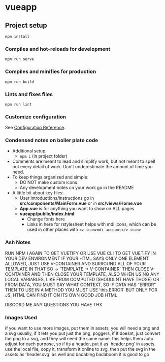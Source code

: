 # vueapp

## Project setup
```
npm install
```

### Compiles and hot-reloads for development
```
npm run serve
```

### Compiles and minifies for production
```
npm run build
```

### Lints and fixes files
```
npm run lint
```

### Customize configuration
See [Configuration Reference](https://cli.vuejs.org/config/).

### Condensed notes on boiler plate code ###
* Additional setup
  * ```npm i``` (in project folder)
* Comments are meant to lead and simplify work, but not meant to spell out every detail of work. Don't underestimate the amount of time you need.
* To keep things organized and simple:
  * DO NOT make custom icons
  * Any development notes on your work go in the README
* A little bit about key files:
  * User introductions/instructions go in __src/components/MainForm.vue__ or in __src/views/Home.vue__
  * __App.vue__ is for anything you want to show on ALL pages
  * __vueapp/public/index.html__
    * Change fonts here
    * Links in here for rstylesheet helps with mdi icons, which can be used in other places with ```<v-icon>mdi-account</v-icon>```

### Ash Notes
RUN NPM I AGAIN TO GET VUETIFY OR USE VUE CLI TO GET VUETIFY IN YOUR DEV ENVIRONMENT
IF YOUR HTML SAYS ONLY ONE ELEMENT ALLOWED, JUST USE V-CONTAINER AND SURROUND ALL OF YOUR TEMPLATE IN THAT SO -> 'TEMPLATE -> V-CONTAINER' THEN CLOSE V-CONTAINER AND THEN CLOSE YOUR TEMPLATE,
ALSO WHEN USING ANY LOCAL VARIABLES, LIKE FROM COMPUTED (SHOUDLNT HAVE THOSE) OR FROM DATA, YOU MUST SAY WHAT CONTEXT, SO IF DATA HAS "ERROR" THEN TO USE IN A METHOD YOU MUST USE 'this.ERROR' BUT ONLY FOR JS, HTML CAN FIND IT ON ITS OWN GOOD JOB HTML

DISCORD ME ANY QUESTIONS YOU HAVE THX

### Images Used
if you want to use more images, put them in assets, you will need a png and a svg usually, if it lets you put just the png, poggers, if it doesnt, just convert the png to a svg, and they will need the same name. this helps them auto adjust for each purpose, so if its a header, put it as 'header.png' in assets, use the local file, copy it, transform it online to svg, then put the svg in the assets as 'header.svg' as well and badabing badaboom it is good to go


